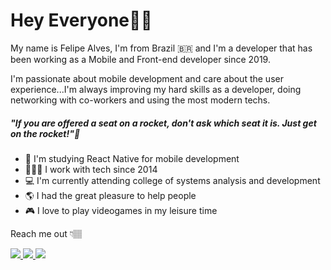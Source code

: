 # Hey Everyone🖖🏽

My name is Felipe Alves, I'm from Brazil 🇧🇷 and I'm a developer that has been working as a Mobile and Front-end developer since 2019.

 I'm passionate about mobile development and care about the user experience...I'm always improving my hard skills as a developer, doing networking with co-workers and using the most modern techs.  

##### "If you are offered a seat on a rocket, don't ask which seat it is. Just get on the rocket!"🚀

 - 📱  I'm studying React Native for mobile development
 - 👨🏽‍💻  I work with tech since 2014
 - 💻  I'm currently attending college of systems analysis and development
 - 🌎  I had the great pleasure to help people
 - 🎮  I love to play videogames in my leisure time

Reach me out 👇🏽
<p>
  <a href="https://www.linkedin.com/in/felipe-alves-29a041128/">
    <img src="https://img.shields.io/badge/LinkedIn-3D6098?style=flat&logo=linkedin&labelColor=3D6098" />
  </a>
  
  <a href="https://api.whatsapp.com/send?phone=5511965782831">
    <img src="https://img.shields.io/badge/Whatsapp-brightgreen?style=flat&logo=WhatsApp&logoColor=white&labelColor=brightgreen" />
  </a>
  
   <a href="mailto:fealves.amodio@gmail.com">
    <img src="https://img.shields.io/badge/Gmail-red?style=flat&logo=gmail&logoColor=white&labelColor=red" />
  </a>
